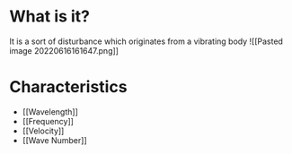 # What is it?
It is a sort of disturbance which originates from a vibrating body
![[Pasted image 20220616161647.png]]

# Characteristics
* [[Wavelength]]
* [[Frequency]]
* [[Velocity]]
* [[Wave Number]]
